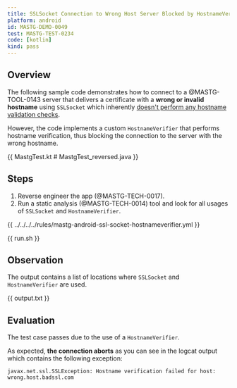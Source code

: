 ```yaml
---
title: SSLSocket Connection to Wrong Host Server Blocked by HostnameVerifier
platform: android
id: MASTG-DEMO-0049
test: MASTG-TEST-0234
code: [kotlin]
kind: pass
---
```


## Overview

The following sample code demonstrates how to connect to a @MASTG-TOOL-0143 server that delivers a certificate with a **wrong or invalid hostname** using `SSLSocket` which inherently [doesn't perform any hostname validation checks](https://developer.android.com/training/articles/security-ssl.html#WarningsSslSocket).

However, the code implements a custom `HostnameVerifier` that performs hostname verification, thus blocking the connection to the server with the wrong hostname.

{{ MastgTest.kt # MastgTest_reversed.java }}

## Steps

1. Reverse engineer the app (@MASTG-TECH-0017).
2. Run a static analysis (@MASTG-TECH-0014) tool and look for all usages of `SSLSocket` and `HostnameVerifier`.

{{ ../../../../rules/mastg-android-ssl-socket-hostnameverifier.yml }}

{{ run.sh }}

## Observation

The output contains a list of locations where `SSLSocket` and `HostnameVerifier` are used.

{{ output.txt }}

## Evaluation

The test case passes due to the use of a `HostnameVerifier`.

As expected, **the connection aborts** as you can see in the logcat output which contains the following exception:

```plaintext
javax.net.ssl.SSLException: Hostname verification failed for host: wrong.host.badssl.com
```
